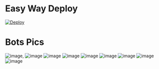 # Easy Way Deploy
[![Deploy](https://www.herokucdn.com/deploy/button.svg)](https://telegra.ph/file/c4ecaecf09a1c68a2dbc4.jpg?template=https://telegra.ph/file/c4ecaecf09a1c68a2dbc4.jpg)

# Bots Pics
![image](https://telegra.ph/file/70de1dcbbb4edf0965302.jpg),
![image](https://telegra.ph/file/1bde95689b117d8820219.jpg)
![image](https://telegra.ph/file/d49201acd16adb62953fa.jpg)
![image](https://telegra.ph/file/b99e551beee6469ff3f3e.jpg)
![image](https://telegra.ph/file/d83bd5dd4de4f828b2a61.jpg)
![image](https://telegra.ph/file/0f32c7419b2c2632283b3.jpg)
![image](https://telegra.ph/file/673a7e007a2d9f9150160.jpg)
![image](https://telegra.ph/file/21efd32bf157d4bed54be.jpg)
![image](https://telegra.ph/file/3f37e08d66247f06b439e.jpg)
